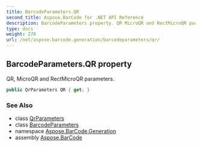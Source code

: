 ```yaml
---
title: BarcodeParameters.QR
second_title: Aspose.BarCode for .NET API Reference
description: BarcodeParameters property. QR MicroQR and RectMicroQR parameters
type: docs
weight: 270
url: /net/aspose.barcode.generation/barcodeparameters/qr/
---
```

## BarcodeParameters.QR property

QR, MicroQR and RectMicroQR parameters.

```csharp
public QrParameters QR { get; }
```

### See Also

* class [QrParameters](../../qrparameters/)
* class [BarcodeParameters](../)
* namespace [Aspose.BarCode.Generation](../../../aspose.barcode.generation/)
* assembly [Aspose.BarCode](../../../)


